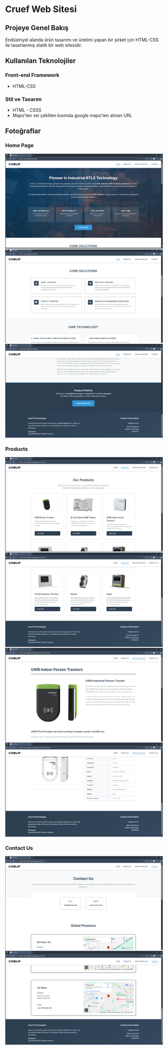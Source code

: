 # Cruef Web Sitesi

## Projeye Genel Bakış

Endüstriyel alanda ürün tasarımı ve üretimi yapan bir şirket için HTML-CSS ile tasarlanmış statik bir web sitesidir.

## Kullanılan Teknolojiler

### Front-end Framework

- HTML-CSS

### Stil ve Tasarım

- HTML - CSSS
- Maps'ten vei çeklilen kısımda google maps'ten alınan URL

## Fotoğraflar

### Home Page
![Proje Ekran Görüntüsü](screenshots/resim1.png)
![Proje Ekran Görüntüsü](screenshots/resim2.png)
![Proje Ekran Görüntüsü](screenshots/resim3.png)

### Products
![Proje Ekran Görüntüsü](screenshots/resim4.png)
![Proje Ekran Görüntüsü](screenshots/resim5.png)
![Proje Ekran Görüntüsü](screenshots/resim6.png)
![Proje Ekran Görüntüsü](screenshots/resim7.png)

### Contact Us
![Proje Ekran Görüntüsü](screenshots/resim18.png)
![Proje Ekran Görüntüsü](screenshots/resim19.png)

